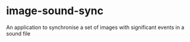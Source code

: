 image-sound-sync
================

An application to synchronise a set of images with significant events in a sound file
